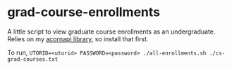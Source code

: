 # grad-course-enrollments

A little script to view graduate course enrollments as an undergraduate. Relies on my [acornapi library](https://github.com/motiwalam/acornapi), so install that first.

To run, `UTORID=<utorid> PASSWORD=<password> ./all-enrollments.sh ./cs-grad-courses.txt`
